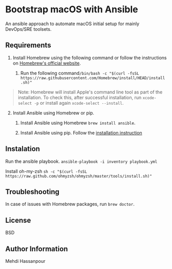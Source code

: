 Bootstrap macOS with Ansible
=========

An ansible approach to automate macOS initial setup for mainly DevOps/SRE toolsets.

## Requirements

  1. Install Homebrew using the following command or follow the instructions on [Homebrew's official website](https://brew.sh/).

     1. Run the following command`/bin/bash -c "$(curl -fsSL https://raw.githubusercontent.com/Homebrew/install/HEAD/install.sh)"`

> Note: Homebrew will install Apple's command line tool as part of the installation. To check this, after successful installation, run `xcode-select -p` or install again `xcode-select --install`.

  2. Install Ansible using Homebrew or pip.

     1. Install Ansible using Homebrew `brew install ansible`.

     2. Install Ansible using pip. Follow the [installation instruction](https://docs.ansible.com/ansible/latest/installation_guide/intro_installation.html#installing-ansible-on-macos)

## Instalation

Run the ansible playbook.
`ansible-playbook -i inventory playbook.yml`

Install oh-my-zsh
`sh -c "$(curl -fsSL https://raw.github.com/ohmyzsh/ohmyzsh/master/tools/install.sh)"`

## Troubleshooting

In case of issues with Homebrew packages, run `brew doctor`.

License
-------

BSD

Author Information
------------------

Mehdi Hassanpour